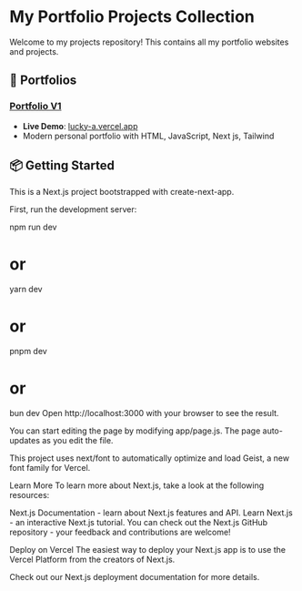 # My Portfolio Projects Collection

Welcome to my projects repository! This contains all my portfolio websites and projects.

## 🎨 Portfolios

### [Portfolio V1](./portfolio-v1)
- **Live Demo**: [lucky-a.vercel.app](https://lucky-a.vercel.app/)
- Modern personal portfolio with HTML, JavaScript, Next js, Tailwind 




## 📦 Getting Started
This is a Next.js project bootstrapped with create-next-app.

First, run the development server:

npm run dev
# or
yarn dev
# or
pnpm dev
# or
bun dev
Open http://localhost:3000 with your browser to see the result.

You can start editing the page by modifying app/page.js. The page auto-updates as you edit the file.

This project uses next/font to automatically optimize and load Geist, a new font family for Vercel.

Learn More
To learn more about Next.js, take a look at the following resources:

Next.js Documentation - learn about Next.js features and API.
Learn Next.js - an interactive Next.js tutorial.
You can check out the Next.js GitHub repository - your feedback and contributions are welcome!

Deploy on Vercel
The easiest way to deploy your Next.js app is to use the Vercel Platform from the creators of Next.js.

Check out our Next.js deployment documentation for more details.
